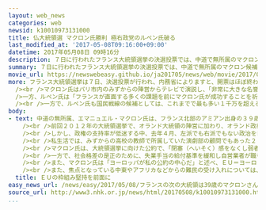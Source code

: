 ```yaml
---
layout: web_news
categories: web
newsid: k10010973131000
title: 仏大統領選 マクロン氏勝利 極右政党のルペン氏破る
last_modified_at: '2017-05-08T09:16:00+09:00'
datetime: 2017年05月08日 09時16分
description: ７日に行われたフランス大統領選挙の決選投票では、中道で無所属のマクロン候補が極右政党のルペン候補を破り、勝利しました。ＥＵ＝ヨーロッパ連合との関係を重視し、移民の受け入れにも寛容なマクロン氏が勝利したことで、ＥＵの混乱は避けられ、世界に広がる自国の利益を優先する動きにも歯止めをかけることになるのか、注目されます。
summary: ７日に行われたフランス大統領選挙の決選投票では、中道で無所属のマクロン候補が極右政党のルペン候補を破り、勝利しました。ＥＵ＝ヨーロッパ連合との関係を重視し、移民の受け入れにも寛容なマクロン氏が勝利したことで、ＥＵの混乱は避けられ、世界に広がる自国の利益を優先する動きにも歯止めをかけることになるのか、注目されます。
movie_url: https://newswebeasy.github.io/ja201705/news/web/movie/2017/05/08/k10010973131000.mp4
more: フランス大統領選挙は７日、決選投票が行われ、内務省によりますと、開票はほぼ終わり、マクロン候補の得票率が６６．０６％、ルペン候補が３３．９４％で、マクロン氏がルペン氏を破って勝利しました。<br
  /><br />マクロン氏はパリ市内のみずからの陣営からテレビで演説し、「非常に大きな名誉で大きな責任を感じる。社会の分断や経済問題など、多くの課題がある中で、国民とともに進んでいきたい」と述べ、勝利を宣言しました。<br
  />一方、ルペン氏は「フランスが直面する多くの課題を前にマクロン氏が成功することを祈っている」と述べ、敗北を認めました。<br /><br />ＥＵとの関係を重視するマクロン氏の勝利したことで、市場ではＥＵがさらに混乱する事態は避けられたという受け止めが広がっています。また、多様な社会の実現や国際協調を掲げるマクロン氏がフランスの大統領になることで、アメリカのトランプ政権の発足などを受け、世界に広がる自国の利益を優先する動きにも歯止めをかけることになるのか、注目されます。<br
  /><br />一方で、ルペン氏も国民戦線の候補としては、これまでで最も多い１千万を超える票を獲得して、フランス国内で高まるＥＵ統合や移民の受け入れへの国民の不満を反映した形となり、マクロン氏は大統領として、こうした不満を解消していけるかどうかが問われることになります。
body:
- text: 中道の無所属、エマニュエル・マクロン氏は、フランス北部のアミアン出身の３９歳。多くの大統領を輩出し政治家や官僚などの養成のための高等教育機関であるフランス国立行政学院を卒業したあと、政府機関の職員を経て投資銀行に転身し、経済界でも幅広い人脈があるとされています。<br
    /><br />前回２０１２年の大統領選挙で、オランド大統領の陣営に加わり、オランド政権では大統領府の幹部として働いたあと、２０１４年に経済相に就任しました。経済相として景気の低迷が長引くフランス経済の活性化のため「マクロン法」とも呼ばれる大規模な構造改革を進める法律を可決させ、商業施設の日曜や夜間営業の拡大や長距離バス路線の自由化などを実現しました。<br
    /><br />しかし、政権の支持率が低迷する中、去年４月、左派でも右派でもない政治を目指すとして、「前進」という独自の政治運動を立ち上げたあと、８月に経済相を辞任し、大統領選挙への立候補を表明しました。選挙戦では、これまで政権を担ってきた社会党や共和党の候補者が失速する中、先月行われた１回目の投票では２４％余りの票を獲得して首位となり決選投票への進出を決めました。<br
    /><br />私生活では、みずからの高校の教師で所属していた演劇部の顧問でもあった２５歳年上のブリジットさんと１０年前に結婚。若さと甘いマスクに加え、その華麗な経歴から、史上最年少のフランス大統領となるのか、注目されていました。<br
    /><br />マクロン氏は、大統領選挙に向けた公約で、「閉塞（へいそく）感をなくし弱者を守る社会を目指す」としています。そして、国や地方の公務員を最大で１２万人、議員定数を最大で３分の１それぞれ削減して歳出を抑える一方で、経済成長を促すための企業への優遇策として法人税を減税したり、年金などの社会保障費の企業負担を減額することなどを訴えています。<br
    /><br />一方で、社会格差の是正のために、失業手当の給付基準を緩和し自営業者が職を失った場合や自己都合で退職した場合などにも支払われるようにすることを訴えています。さらに、失業率や犯罪率が高い大都市の郊外などを対象に、小学校の少人数学級を実現し教師の数を増やすことや、この地域出身の若者を雇用した企業に、３年間で１７０万円余りの補助金を支払うなどとしています。<br
    /><br />また、マクロン氏は「ヨーロッパが私の公約の中心だ」と述べ、ＥＵ＝ヨーロッパ連合の枠組みを堅持することを前面に打ち出しています。具体的には、単一通貨のユーロを維持し、ドイツと連携してＥＵのけん引役を果たすとともに新たに、エネルギーやデジタル分野での単一市場の創設を目指すなどＥＵのさらなる統合を進めることも目指すとしています。<br
    /><br />また、焦点となっている中東やアフリカなどからの難民の受け入れについては、ＥＵの方針に従って受け入れるとする一方で、合法的な手続きを経た移民についても受け入れを進めるとしています。また、ＥＵなどの各国間を国境審査なしで移動できる「シェンゲン協定」は守りながら域外との境界の警備は強化し、不法な移民は取り締まるとしています。
  title: ＥＵの枠組み堅持を前面に
easy_news_url: /news/easy/2017/05/08/フランスの次の大統領は39歳のマクロンさんに決まる/
source_url: http://www3.nhk.or.jp/news/html/20170508/k10010973131000.html
...
```

